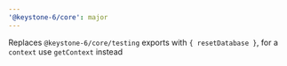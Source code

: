 ```yaml
---
'@keystone-6/core': major
---
```


Replaces `@keystone-6/core/testing` exports with `{ resetDatabase }`, for a `context` use `getContext` instead
